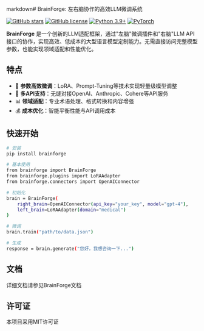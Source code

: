 markdown# BrainForge: 左右脑协作的高效LLM微调系统

[![GitHub stars](https://img.shields.io/github/stars/yourusername/brainforge.svg)](https://github.com/yourusername/brainforge/stargazers)
[![GitHub license](https://img.shields.io/github/license/yourusername/brainforge.svg)](https://github.com/yourusername/brainforge/blob/main/LICENSE)
[![Python 3.9+](https://img.shields.io/badge/python-3.9+-blue.svg)](https://www.python.org/downloads/)
[![PyTorch](https://img.shields.io/badge/PyTorch-2.0+-orange.svg)](https://pytorch.org/)

**BrainForge** 是一个创新的LLM适配框架，通过"左脑"微调插件和"右脑"LLM API接口的协作，实现高效、低成本的大型语言模型定制能力。无需直接访问完整模型参数，也能实现领域适配和性能优化。

## 特点

- 🧠 **参数高效微调**：LoRA、Prompt-Tuning等技术实现轻量级模型调整
- 🔌 **多API支持**：无缝对接OpenAI、Anthropic、Cohere等API服务
- 📊 **领域适配**：专业术语处理、格式转换和内容增强
- 💰 **成本优化**：智能平衡性能与API调用成本

## 快速开始

```bash
# 安装
pip install brainforge
````
```bash
# 基本使用
from brainforge import BrainForge
from brainforge.plugins import LoRAAdapter
from brainforge.connectors import OpenAIConnector
```
```bash
# 初始化
brain = BrainForge(
    right_brain=OpenAIConnector(api_key="your_key", model="gpt-4"),
    left_brain=LoRAAdapter(domain="medical")
)
```
```bash
# 微调
brain.train("path/to/data.json")
```
```bash
# 生成
response = brain.generate("您好，我想咨询一下...")
```
## 文档
详细文档请参见BrainForge文档
## 许可证
本项目采用MIT许可证
